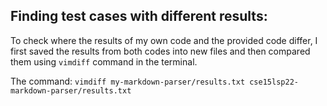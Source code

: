 ## Finding test cases with different results:
To check where the results of my own code and the provided code differ, I first saved the results from both codes into new files and then compared them using `vimdiff` command in the terminal.

The command:  `vimdiff my-markdown-parser/results.txt cse15lsp22-markdown-parser/results.txt`